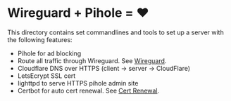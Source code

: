 # Wireguard + Pihole = :heart:

 This directory contains set commandlines and tools to set up a server with the following features:

* Pihole for ad blocking
* Route all traffic through Wireguard. See [Wireguard](./wireguard.md).
* Cloudflare DNS over HTTPS (client -> server -> CloudFlare)
* LetsEcrypt SSL cert
* lighttpd to serve HTTPS pihole admin site
* Certbot for auto cert renewal. See [Cert Renewal](./cert-renewal.md).
